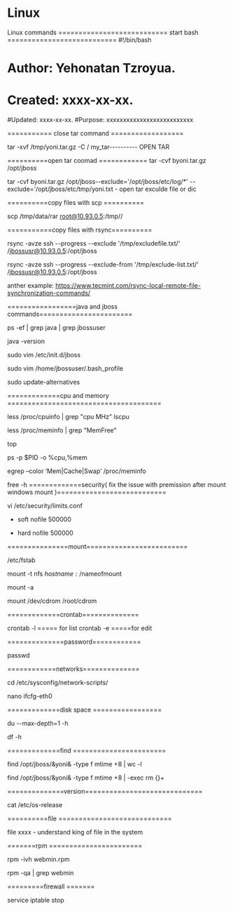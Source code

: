 # Linux
Linux commands 
=========================== start bash  ===========================
#!/bin/bash
# Author:  Yehonatan Tzroyua.
# Created: xxxx-xx-xx.
#Updated: xxxx-xx-xx. 
#Purpose: xxxxxxxxxxxxxxxxxxxxxxxxxx

=========== close tar command ==================

tar -xvf /tmp/yoni.tar.gz -C / my_tar---------- OPEN TAR

==========open tar coomad ============
tar -cvf byoni.tar.gz /opt/jboss 

tar -cvf byoni.tar.gz /opt/jboss--exclude='/opt/jboss/etc/log/*' --exclude='/opt/jboss/etc/tmp/yoni.txt - open tar exculde file or dic


==========copy files with scp ==========

scp /tmp/data/rar root@10.93.0.5:/tmp//

===========copy files with rsync==========

rsync -avze ssh --progress --exclude '/tmp/excludefile.txt/' /jbossusr@10.93.0.5:/opt/jboss

rsync -avze ssh --progress --exclude-from '/tmp/exclude-list.txt/' /jbossusr@10.93.0.5:/opt/jboss

anther example: https://www.tecmint.com/rsync-local-remote-file-synchronization-commands/

=================java and jboss commands=======================

ps -ef | grep java | grep jbossuser

java -version 

sudo vim /etc/init.d/jboss 

sudo vim /home/jbossuser/.bash_profile 

sudo update-alternatives 

=============cpu and memory ======================================


less /proc/cpuinfo | grep "cpu MHz"
lscpu 

less /proc/meminfo | grep "MemFree"

top 

ps -p $PID -o %cpu,%mem

egrep –color ‘Mem|Cache|Swap’ /proc/meminfo

free -h
=============security( fix the issue with premission after mount windows mount )===========================

vi /etc/security/limits.conf

* soft nofile 500000

* hard nofile 500000

===============mount=========================

/etc/fstab

mount -t nfs $hostname:/$nameofmount

mount -a

mount /dev/cdrom /root/cdrom 

=============crontab==============

crontab -l ===== for list 
crontab -e =====for edit 

==============password============

passwd

============networks==============

cd /etc/sysconfig/network-scripts/

nano ifcfg-eth0
 
 =============disk space =================

du --max-depth=1 -h

df -h

=============find =======================

find /opt/jboss/\&yoni\& -type f mtime +8 | wc -l 

find /opt/jboss/\&yoni\& -type f mtime +8 | -exec rm {}+

==============version=============================

cat /etc/os-release

==========file ============================

file xxxx - understand king of file in the system 


=======rpm =======================

rpm -ivh webmin.rpm 

rpm -qa | grep webmin

=========firewall =======

service iptable stop 





